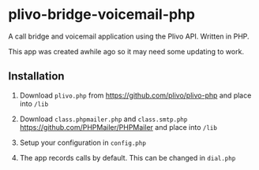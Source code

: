 # plivo-bridge-voicemail-php

A call bridge and voicemail application using the Plivo API. Written in PHP.

This app was created awhile ago so it may need some updating to work.

## Installation

1. Download `plivo.php` from https://github.com/plivo/plivo-php and place into `/lib`

2. Download `class.phpmailer.php` and `class.smtp.php` https://github.com/PHPMailer/PHPMailer and place into `/lib`

3. Setup your configuration in `config.php`

4. The app records calls by default. This can be changed in `dial.php`
